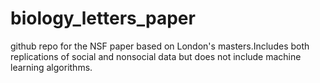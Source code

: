 # biology_letters_paper
github repo for the NSF paper based on London's masters.Includes both replications of social and nonsocial data but does not include machine learning algorithms.
